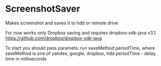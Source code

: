 # ScreenshotSaver
Makes screenshot and saves it to hdd or remote drive

For now works only Dropbox saving and requires dropbox-sdk-java v3.1 https://github.com/dropbox/dropbox-sdk-java

To start you should pass paramets: 
run saveMethod periodTime, where
saveMethod is one of yandex, google, dropbox, hdd
periodTime - delay time in milliseconds
